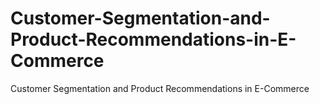 # Customer-Segmentation-and-Product-Recommendations-in-E-Commerce
Customer Segmentation and Product Recommendations in E-Commerce
